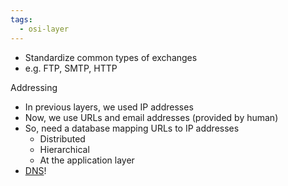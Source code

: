 ```yaml
---
tags:
  - osi-layer
---
```

- Standardize common types of exchanges
- e.g. FTP, SMTP, HTTP

Addressing
- In previous layers, we used IP addresses
- Now, we use URLs and email addresses (provided by human)
- So, need a database mapping URLs to IP addresses
	- Distributed
	- Hierarchical
	- At the application layer
- [DNS](DNS.md)!
